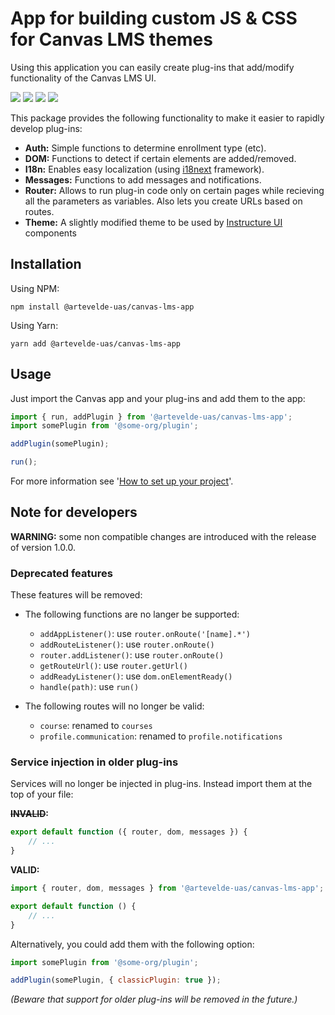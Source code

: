 # App for building custom JS & CSS for Canvas LMS themes

Using this application you can easily create plug-ins that add/modify functionality of the Canvas LMS UI.

[![](https://img.shields.io/npm/v/@artevelde-uas/canvas-lms-app.svg)](https://www.npmjs.com/package/@artevelde-uas/canvas-lms-app)
[![](https://img.shields.io/github/license/artevelde-uas/canvas-lms-app.svg)](https://spdx.org/licenses/ISC)
[![](https://img.shields.io/npm/dt/@artevelde-uas/canvas-lms-app.svg)](https://www.npmjs.com/package/@artevelde-uas/canvas-lms-app)
[![](https://img.shields.io/librariesio/github/artevelde-uas/canvas-lms-app.svg)](https://libraries.io/npm/@artevelde-uas%2Fcanvas-lms-app)

This package provides the following functionality to make it easier to rapidly develop plug-ins:

* **Auth:** Simple functions to determine enrollment type (etc).
* **DOM:** Functions to detect if certain elements are added/removed.
* **I18n:** Enables easy localization (using [i18next](https://www.i18next.com/) framework).
* **Messages:** Functions to add messages and notifications.
* **Router:** Allows to run plug-in code only on certain pages while recieving all the parameters as variables. Also lets you create URLs based on routes.
* **Theme:** A slightly modified theme to be used by [Instructure UI](https://instructure.design/) components

## Installation

Using NPM:

    npm install @artevelde-uas/canvas-lms-app

Using Yarn:

    yarn add @artevelde-uas/canvas-lms-app

## Usage

Just import the Canvas app and your plug-ins and add them to the app:

```javascript
import { run, addPlugin } from '@artevelde-uas/canvas-lms-app';
import somePlugin from '@some-org/plugin';

addPlugin(somePlugin);

run();
```

For more information see '[How to set up your project](docs/setup.md)'.

## Note for developers

**WARNING:** some non compatible changes are introduced with the release of version 1.0.0.

### Deprecated features

These features will be removed:

* The following functions are no langer be supported:
    * `addAppListener()`: use `router.onRoute('[name].*')`
    * `addRouteListener()`: use `router.onRoute()`
    * `router.addListener()`: use `router.onRoute()`
    * `getRouteUrl()`: use `router.getUrl()`
    * `addReadyListener()`: use `dom.onElementReady()`
    * `handle(path)`: use `run()`
    
* The following routes will no longer be valid:
    * `course`: renamed to `courses` 
    * `profile.communication`: renamed to `profile.notifications` 

### Service injection in older plug-ins

Services will no longer be injected in plug-ins. Instead import them at the top of your file:

**~~INVALID~~:**

```javascript
export default function ({ router, dom, messages }) {
    // ...
}
```

**VALID:**
```javascript
import { router, dom, messages } from '@artevelde-uas/canvas-lms-app';

export default function () {
    // ...
}
```

Alternatively, you could add them with the following option:

```javascript
import somePlugin from '@some-org/plugin';

addPlugin(somePlugin, { classicPlugin: true });
```

*(Beware that support for older plug-ins will be removed in the future.)*
